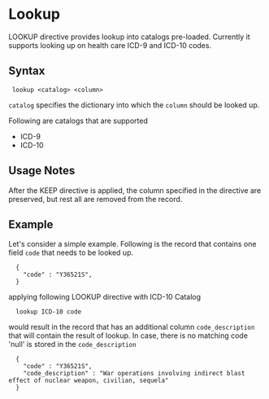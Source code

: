 # Lookup

LOOKUP directive provides lookup into catalogs pre-loaded. Currently it supports looking up
on health care ICD-9 and ICD-10 codes.

## Syntax

```
 lookup <catalog> <column>
```
```catalog``` specifies the dictionary into which the ```column``` should be looked up.

Following are catalogs that are supported

* ICD-9
* ICD-10

## Usage Notes

After the KEEP directive is applied, the column specified in the directive are preserved, but rest all
are removed from the record.


## Example

Let's consider a simple example. Following is the record that contains
one field ```code``` that needs to be looked up.

```
  {
    "code" : "Y36521S",
  }
```

applying following LOOKUP directive with ICD-10 Catalog

```
  lookup ICD-10 code
```

would result in the record that has an additional column ```code_description```
that will contain the result of lookup. In case, there is no matching code 'null' is stored
in the ```code_description```

```
  {
    "code" : "Y36521S",
    "code_description" : "War operations involving indirect blast effect of nuclear weapon, civilian, sequela"
  }
```

